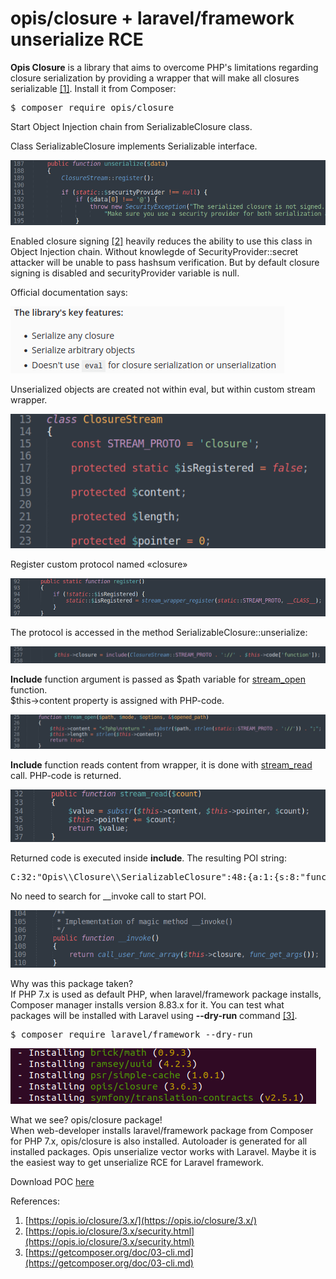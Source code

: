 # opis/closure + laravel/framework unserialize RCE

**Opis Closure** is a library that aims to overcome PHP's limitations regarding closure serialization by providing a wrapper that will make all closures serializable [\[1\]](https://opis.io/closure/3.x/). Install it from Composer:
<pre>$ composer require opis/closure</pre>
Start Object Injection chain from SerializableClosure class.

Class SerializableClosure implements Serializable interface.

![](./images/opis_doc_html_1b9913e374913f3e.png)

Enabled closure signing [\[2\]](https://opis.io/closure/3.x/security.html) heavily reduces the ability to use this class in Object Injection chain. Without knowlegde of SecurityProvider::secret attacker will be unable to pass hashsum verification. But by default closure signing is disabled and securityProvider variable is null.

Official documentation says:

![](./images/opis_doc_html_ae2f6139702fae29.png)

Unserialized objects are created not within eval, but within custom stream wrapper.

![](./images/opis_doc_html_a8bd575581f00283.png)

Register custom protocol named «closure»

![](./images/opis_doc_html_c40565335f57429a.png)

The protocol is accessed in the method SerializableClosure::unserialize:

![](./images/opis_doc_html_4dcf35cd8f1b14e0.png)

**Include** function argument is passed as $path variable for [stream\_open](https://www.php.net/manual/ru/streamwrapper.stream-open.php) function.\
$this→content property is assigned with PHP-code.

![](./images/opis_doc_html_f3e18164abcb3a0c.png)

**Include** function reads content from wrapper, it is done with [stream\_read](https://www.php.net/manual/en/streamwrapper.stream-read.php) call. PHP-code is returned.

![](./images/opis_doc_html_b5906dc34144216c.png)

Returned code is executed inside **include**. The resulting POI string:
<pre>
C:32:"Opis\\Closure\\SerializableClosure":48:{a:1:{s:8:"function";s:19:"system('uname -a');";}}
</pre>
No need to search for \_\_invoke call to start POI.

![](./images/opis_doc_html_6896a5a96aca7b68.png)

Why was this package taken?\
If PHP 7.x is used as default PHP,  when laravel/framework package installs, Composer manager installs version 8.83.x for it. You can test what packages will be installed with Laravel using **--dry-run** command [\[3\]](https://getcomposer.org/doc/03-cli.md).
<pre>$ composer require laravel/framework --dry-run</pre>
![](./images/opis_doc_html_747bb64c32d76432.png)

What we see? opis/closure package!\
When web-developer installs laravel/framework package from Composer for PHP 7.x, opis/closure is also installed. Autoloader is generated for all installed packages. Opis unserialize vector works with Laravel. Maybe it is the easiest way to get unserialize RCE for Laravel framework.

Download POC [here](./opis_closure_poi.php)

References: 
1. [https://opis.io/closure/3.x/](https://opis.io/closure/3.x/)
2. [https://opis.io/closure/3.x/security.html](https://opis.io/closure/3.x/security.html)
3. [https://getcomposer.org/doc/03-cli.md](https://getcomposer.org/doc/03-cli.md)